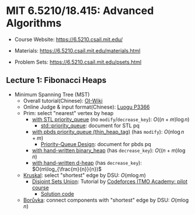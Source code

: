 # MIT 6.5210/18.415: Advanced Algorithms

- Course Website: https://6.5210.csail.mit.edu/

- Materials: https://6.5210.csail.mit.edu/materials.html
- Problem Sets: https://6.5210.csail.mit.edu/psets.html

## Lecture 1:  Fibonacci Heaps

- Minimum Spanning Tree (MST)
  - Overall tutorial(Chinese): [OI-Wiki](https://oi-wiki.org/graph/mst/)
  - Online Judge & input format(Chinese): [Luogu P3366](https://www.luogu.com.cn/problem/P3366)
  - Prim: select "nearest" vertex by heap
    - [with STL priority_queue](https://github.com/SkqLiao/MIT-6.5210/blob/main/lec1/prim-stl.cpp) (no `modify`/`decrease_key`): $O((n+m)\log{n})$
      - [std::priority_queue](https://en.cppreference.com/w/cpp/container/priority_queue): document for STL pq
    - [with pbds priority_queue (thin_heap_tag)](https://github.com/SkqLiao/MIT-6.5210/blob/main/lec1/prim-pbds.cpp) (has `modify`): $O(n\log{n}+m)$
      - [Priority-Queue Design](https://gcc.gnu.org/onlinedocs/libstdc++/ext/pb_ds/pq_design.html): document for pbds pq
    - [with hand-written binary_heap](https://github.com/SkqLiao/MIT-6.5210/blob/main/lec1/prim-binary.cpp) (has `decrease_key`): $O((n+m)\log{n})$
    - [with hand-written d-heap](https://github.com/SkqLiao/MIT-6.5210/blob/main/lec1/prim-dheap.cpp) (has `decrease_key`): $O(m\log_{\frac{m}{n}}{n})$
  - [Kruskal](https://github.com/SkqLiao/MIT-6.5210/blob/main/lec1/kruskal.cpp): select "shortest" edge by DSU: $O(m\log{m})$
    - [Disjoint Sets Union](https://codeforces.com/edu/course/2/lesson/7): Tutorial by [Codeforces ITMO Academy: pilot course](https://codeforces.com/edu/course/2)
      - [Solution code](https://github.com/SkqLiao/codeforces-edu)
  - [Borůvka](https://github.com/SkqLiao/MIT-6.5210/blob/main/lec1/boruvka.cpp): connect components with "shortest" edge by DSU: $O(m\log{n})$

